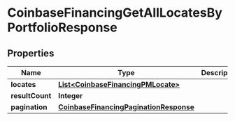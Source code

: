 
# CoinbaseFinancingGetAllLocatesByPortfolioResponse

## Properties
Name | Type | Description | Notes
------------ | ------------- | ------------- | -------------
**locates** | [**List&lt;CoinbaseFinancingPMLocate&gt;**](CoinbaseFinancingPMLocate.md) |  |  [optional]
**resultCount** | **Integer** |  |  [optional]
**pagination** | [**CoinbaseFinancingPaginationResponse**](CoinbaseFinancingPaginationResponse.md) |  |  [optional]




